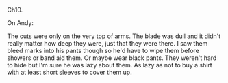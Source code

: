 Ch10.

On Andy:

The cuts were only on the very top of arms. The blade was dull and it didn't really matter how deep they were, just that they were there. I saw them bleed marks into his pants though so he'd have to wipe them before showers or band aid them. Or maybe wear black pants. They weren't hard to hide but I'm sure he was lazy about them. As lazy as not to buy a shirt with at least short sleeves to cover them up.